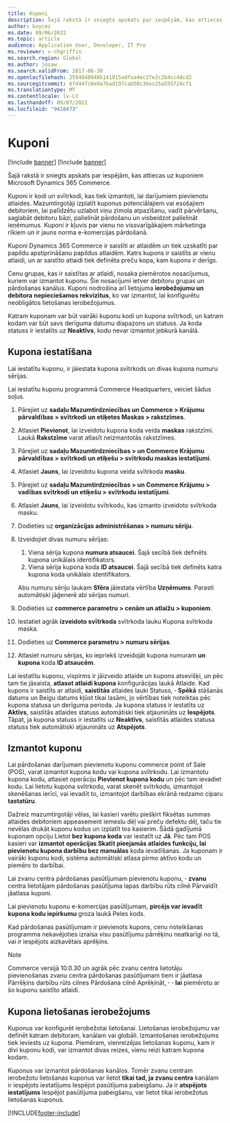 ```yaml
---
title: Kuponi
description: Šajā rakstā ir sniegts apskats par iespējām, kas attiecas uz kuponiem Microsoft Dynamics 365 Commerce.
author: boycez
ms.date: 09/06/2022
ms.topic: article
audience: Application User, Developer, IT Pro
ms.reviewer: v-chgriffin
ms.search.region: Global
ms.author: josaw
ms.search.validFrom: 2017-06-30
ms.openlocfilehash: 2594848948b141015adfaa4ec27e2c2b4cc4dcd2
ms.sourcegitcommit: 6fd44fc6e9a7bad197cab58c36ec25a555724cf1
ms.translationtype: MT
ms.contentlocale: lv-LV
ms.lasthandoff: 09/07/2022
ms.locfileid: "9410473"
---
```

# <a name="coupons"></a>Kuponi

[!include [banner](../includes/banner.md)]
[!include [banner](../includes/preview-banner.md)]

Šajā rakstā ir sniegts apskats par iespējām, kas attiecas uz kuponiem Microsoft Dynamics 365 Commerce.

Kuponi ir kodi un svītrkodi, kas tiek izmantoti, lai darījumiem pievienotu atlaides. Mazumtirgotāji izplatīt kuponus potenciālajiem vai esošajiem debitoriem, lai palīdzētu uzlabot viņu zīmola atpazīšanu, vadīt pārvēršanu, saglabāt debitoru bāzi, palielināt pārdošanu un visbeidzot palielināt ieņēmumus. Kuponi ir kļuvis par vienu no vissvarīgākajiem mārketinga rīkiem un ir jauns norma e-komercijas pārdošanā.

Kuponi Dynamics 365 Commerce ir saistīti ar atlaidēm un tiek uzskatīti par papildu apstiprināšanu papildus atlaidēm. Katrs kupons ir saistīts ar vienu atlaidi, un ar saistīto atlaidi tiek definēta preču kopa, kam kupons ir derīgs.

Cenu grupas, kas ir saistītas ar atlaidi, nosaka piemērotos nosacījumus, kuriem var izmantot kuponu. Šie nosacījumi ietver debitoru grupas un pārdošanas kanālus. Kuponi nodrošina arī lietojuma **ierobežojumu un debitora** **nepieciešamos rekvizītus**, ko var izmantot, lai konfigurētu neobligātos lietošanas ierobežojumus.

Katram kuponam var būt vairāki kuponu kodi un kupona svītrkodi, un katram kodam var būt savs derīguma datumu diapazons un statuss. Ja koda statuss ir iestatīts uz **Neaktīvs**, kodu nevar izmantot jebkurā kanālā.

## <a name="set-up-a-coupon"></a>Kupona iestatīšana

Lai iestatītu kuponu, ir jāiestata kupona svītrkods un divas kupona numuru sērijas.

Lai iestatītu kuponu programmā Commerce Headquarters, veiciet šādus soļus.

1. Pārejiet uz **sadaļu Mazumtirdzniecības un Commerce \> Krājumu pārvaldības \> svītrkodi un etiķetes Maskas \> rakstzīmes**.
1. Atlasiet **Pievienot**, lai izveidotu kupona koda veida **maskas** rakstzīmi. Laukā **Rakstzīme** varat atlasīt neizmantotās rakstzīmes.
1. Pārejiet uz **sadaļu Mazumtirdzniecības \> un Commerce Krājumu pārvaldības \> svītrkodi un etiķešu \> svītrkodu maskas iestatījumi**.
1. Atlasiet **Jauns**, lai izveidotu kupona veida svītrkoda **masku**.
1. Pārejiet uz **sadaļu Mazumtirdzniecības \> un Commerce Krājumu \> vadības svītrkodi un etiķešu \> svītrkodu iestatījumi**.
1. Atlasiet **Jauns**, lai izveidotu svītrkodu, kas izmanto izveidoto svītrkoda masku.
1. Dodieties uz **organizācijas administrēšanas \> numuru sēriju**.
1. Izveidojiet divas numuru sērijas:

    1. Viena sērija kupona **numura atsaucei**. Šajā secībā tiek definēts kupona unikālais identifikators.
    1. Viena sērija kupona koda **ID atsaucei**. Šajā secībā tiek definēts katra kupona koda unikālais identifikators.

    Abu numuru sēriju laukam **Sfēra** jāiestata vērtība **Uzņēmums**. Parasti automātiski jāģenerē abi sērijas numuri.

1. Dodieties uz **commerce parametru \> cenām un atlaižu \> kuponiem**.
1. Iestatiet agrāk **izveidoto svītrkoda** svītrkoda lauku Kupona svītrkoda maska.
1. Dodieties uz **Commerce parametru \> numuru sērijas**.
1. Atlasiet numuru sērijas, ko iepriekš izveidojāt kupona numuram **un kupona** koda **ID atsaucēm**.

Lai iestatītu kuponu, vispirms ir jāizveido atlaide un kupons atsevišķi, un pēc tam tie jāsaista, **atlasot atlaidi kupona** konfigurācijas laukā Atlaide. Kad kupons ir saistīts ar atlaidi, **saistītās** atlaides lauki Statuss, **·** **Spēkā** stāšanās datums un Beigu datums kļūst tikai lasāmi, jo vērtības tiek noteiktas pēc kupona statusa un derīguma perioda. Ja kupona statuss ir iestatīts uz **Aktīvs**, saistītās atlaides statuss automātiski tiek atjaunināts uz **Iespējots**. Tāpat, ja kupona statuss ir iestatīts uz **Neaktīvs**, saistītās atlaides statusa statuss tiek automātiski atjaunināts uz **Atspējots**.

## <a name="use-a-coupon"></a>Izmantot kuponu

Lai pārdošanas darījumam pievienotu kuponu commerce point of Sale (POS), varat izmantot kupona kodu vai kupona svītrkodu. Lai izmantotu kupona kodu, atlasiet operāciju **Pievienot kupona kodu** un pēc tam ievadiet kodu. Lai lietotu kupona svītrkodu, varat skenēt svītrkodu, izmantojot skenēšanas ierīci, vai ievadīt to, izmantojot darbības ekrānā redzamo ciparu **tastatūru**.

Dažreiz mazumtirgotāji vēlas, lai kasieri varētu piešķirt fiksētas summas atlaides debitoriem appeasement iemeslu dēļ vai preču defektu dēļ, taču tie nevēlas drukāt kuponu kodus un izplatīt tos kasierim. Šādā gadījumā kuponam opciju Lietot **bez kupona koda** var iestatīt uz **Jā**. Pēc tam POS kasieri var **izmantot** **operācijas Skatīt pieejamās atlaides funkciju, lai pievienotu kupona darbību bez manuālas** koda ievadīšanas. Ja kuponam ir vairāki kuponu kodi, sistēma automātiski atlasa pirmo aktīvo kodu un piemēro to darbībai.

Lai zvanu centra pārdošanas pasūtījumam pievienotu kuponu, **·** **zvanu** centra lietotājam pārdošanas pasūtījuma lapas darbību rūts cilnē Pārvaldīt jāatlasa kuponi.

Lai pievienotu kuponu e-komercijas pasūtījumam, **pircējs var ievadīt kupona kodu iepirkumu** groza laukā Peles kods.

Kad pārdošanas pasūtījumam ir pievienots kupons, cenu noteikšanas programma nekavējoties izraisa visu pasūtījumu pārrēķinu neatkarīgi no tā, vai ir iespējots aizkavētais aprēķins.

> [!NOTE]
> Commerce versijā 10.0.30 un agrāk pēc zvanu centra lietotāju pievienošanas zvanu centra pārdošanas pasūtījumam tiem ir jāatlasa Pārrēķins darbību rūts cilnes Pārdošana cilnē Aprēķināt, **·** **·** **lai** piemērotu ar šo kuponu saistīto atlaidi.

## <a name="coupon-usage-limit"></a>Kupona lietošanas ierobežojums

Kuponus var konfigurēt ierobežotai lietošanai. Lietošanas ierobežojumu var definēt katram debitoram, kanālam vai globāli. Izmantošanas ierobežojums tiek ieviests uz kupona. Piemēram, vienreizējas lietošanas kuponu, kam ir divi kuponu kodi, var izmantot divas reizes, vienu reizi katram kupona kodam.

Kuponus var izmantot pārdošanas kanālos. Tomēr zvanu centram ierobežotu lietošanas kuponus var lietot **tikai tad, ja zvanu centra** kanālam ir iespējots iestatījums Iespējot pasūtījuma pabeigšanu. Ja ir **atspējots iestatījums** Iespējot pasūtījuma pabeigšanu, var lietot tikai ierobežotus lietošanas kuponus.

[!INCLUDE[footer-include](../includes/footer-banner.md)]
